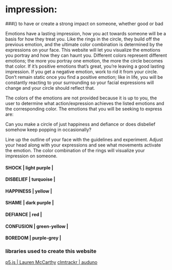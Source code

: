 # impression: 
###() to have or create a strong impact on someone, whether good or bad

Emotions have a lasting impression, how you act towards someone will be a basis for how they treat you. Like the rings in the circle, they build off the previous emotion, and the ultimate color combination is determined by the expressions on your face. This website will let you visualize the emotions you portray and how they can haunt you. Different colors represent different emotions; the more you portray one emotion, the more the circle becomes that color. If it’s positive emotions that’s great, you’re leaving a good lasting impression. If you get a negative emotion, work to rid it from your circle. Don’t remain static once you find a positive emotion; like in life, you will be constantly reacting to your surrounding so your facial expressions will change and your circle should reflect that. 

The colors of the emotions are not provided because it is up to you, the user to determine what action/expression achieves the listed emotions and the corresponding color. The emotions that you will be seeking to express are:

Can you make a circle of just happiness and defiance or does disbelief somehow keep popping in occasionally?

Line up the outline of your face with the guidelines and experiment. Adjust your head along with your expressions and see what movements activate the emotion. The color combination of the rings will visualize your impression on someone. 


#### SHOCK | light purple |
#### DISBELIEF | turquoise |
#### HAPPINESS | yellow |
#### SHAME | dark purple |
#### DEFIANCE | red |
#### CONFUSION | green-yellow |
#### BOREDOM | purple-grey |

### libraries used to create this website

[p5.js | Lauren McCarthy](https://p5js.org)
[clmtrackr | auduno](https://github.com/auduno/clmtrackr)
